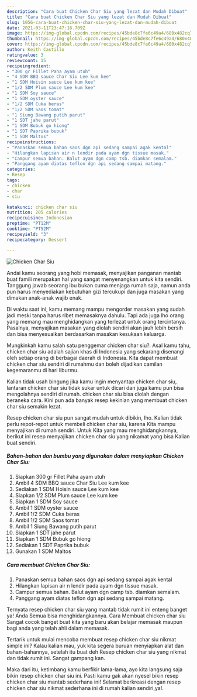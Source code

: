 ```yaml
---
description: "Cara buat Chicken Char Siu yang lezat dan Mudah Dibuat"
title: "Cara buat Chicken Char Siu yang lezat dan Mudah Dibuat"
slug: 1056-cara-buat-chicken-char-siu-yang-lezat-dan-mudah-dibuat
date: 2021-03-11T23:47:16.709Z
image: https://img-global.cpcdn.com/recipes/45bde8c7fe6c49a4/680x482cq70/chicken-char-siu-foto-resep-utama.jpg
thumbnail: https://img-global.cpcdn.com/recipes/45bde8c7fe6c49a4/680x482cq70/chicken-char-siu-foto-resep-utama.jpg
cover: https://img-global.cpcdn.com/recipes/45bde8c7fe6c49a4/680x482cq70/chicken-char-siu-foto-resep-utama.jpg
author: Keith Castillo
ratingvalue: 3
reviewcount: 15
recipeingredient:
- "300 gr Fillet Paha ayam utuh"
- "4 SDM BBQ sauce Char Siu Lee kum kee"
- "1 SDM Hoisin sauce Lee kum kee"
- "1/2 SDM Plum sauce Lee kum kee"
- "1 SDM Soy sauce"
- "1 SDM oyster sauce"
- "1/2 SDM Cuka beras"
- "1/2 SDM Saos tomat"
- "1 Siung Bawang putih parut"
- "1 SDT jahe parut"
- "1 SDM Bubuk go hiong"
- "1 SDT Paprika bubuk"
- "1 SDM Maltos"
recipeinstructions:
- "Panaskan semua bahan saos dgn api sedang sampai agak kental"
- "Hilangkan lapisan air n lendir pada ayam dgn tissue masak."
- "Campur semua bahan. Balut ayam dgn camp tsb. diamkan semalam."
- "Panggang ayam diatas teflon dgn api sedang sampai matang."
categories:
- Resep
tags:
- chicken
- char
- siu

katakunci: chicken char siu 
nutrition: 205 calories
recipecuisine: Indonesian
preptime: "PT12M"
cooktime: "PT52M"
recipeyield: "3"
recipecategory: Dessert

---
```



![Chicken Char Siu](https://img-global.cpcdn.com/recipes/45bde8c7fe6c49a4/680x482cq70/chicken-char-siu-foto-resep-utama.jpg)

Andai kamu seorang yang hobi memasak, menyajikan panganan mantab buat famili merupakan hal yang sangat menyenangkan untuk kita sendiri. Tanggung jawab seorang ibu bukan cuma menjaga rumah saja, namun anda pun harus menyediakan kebutuhan gizi tercukupi dan juga masakan yang dimakan anak-anak wajib enak.

Di waktu  saat ini, kamu memang mampu mengorder masakan yang sudah jadi meski tanpa harus ribet memasaknya dahulu. Tapi ada juga lho orang yang memang mau menghidangkan yang terlezat untuk orang tercintanya. Pasalnya, menyajikan masakan yang diolah sendiri akan jauh lebih bersih dan bisa menyesuaikan berdasarkan masakan kesukaan keluarga. 



Mungkinkah kamu salah satu penggemar chicken char siu?. Asal kamu tahu, chicken char siu adalah sajian khas di Indonesia yang sekarang disenangi oleh setiap orang di berbagai daerah di Indonesia. Kita dapat membuat chicken char siu sendiri di rumahmu dan boleh dijadikan camilan kegemaranmu di hari liburmu.

Kalian tidak usah bingung jika kamu ingin menyantap chicken char siu, lantaran chicken char siu tidak sukar untuk dicari dan juga kamu pun bisa mengolahnya sendiri di rumah. chicken char siu bisa diolah dengan beraneka cara. Kini pun ada banyak resep kekinian yang membuat chicken char siu semakin lezat.

Resep chicken char siu pun sangat mudah untuk dibikin, lho. Kalian tidak perlu repot-repot untuk membeli chicken char siu, karena Kita mampu menyajikan di rumah sendiri. Untuk Kita yang mau menghidangkannya, berikut ini resep menyajikan chicken char siu yang nikamat yang bisa Kalian buat sendiri.

<!--inarticleads1-->

##### Bahan-bahan dan bumbu yang digunakan dalam menyiapkan Chicken Char Siu:

1. Siapkan 300 gr Fillet Paha ayam utuh
1. Ambil 4 SDM BBQ sauce Char Siu Lee kum kee
1. Sediakan 1 SDM Hoisin sauce Lee kum kee
1. Siapkan 1/2 SDM Plum sauce Lee kum kee
1. Siapkan 1 SDM Soy sauce
1. Ambil 1 SDM oyster sauce
1. Ambil 1/2 SDM Cuka beras
1. Ambil 1/2 SDM Saos tomat
1. Ambil 1 Siung Bawang putih parut
1. Siapkan 1 SDT jahe parut
1. Siapkan 1 SDM Bubuk go hiong
1. Sediakan 1 SDT Paprika bubuk
1. Gunakan 1 SDM Maltos




<!--inarticleads2-->

##### Cara membuat Chicken Char Siu:

1. Panaskan semua bahan saos dgn api sedang sampai agak kental
1. Hilangkan lapisan air n lendir pada ayam dgn tissue masak.
1. Campur semua bahan. Balut ayam dgn camp tsb. diamkan semalam.
1. Panggang ayam diatas teflon dgn api sedang sampai matang.




Ternyata resep chicken char siu yang mantab tidak rumit ini enteng banget ya! Anda Semua bisa menghidangkannya. Cara Membuat chicken char siu Sangat cocok banget buat kita yang baru akan belajar memasak maupun bagi anda yang telah ahli dalam memasak.

Tertarik untuk mulai mencoba membuat resep chicken char siu nikmat simple ini? Kalau kalian mau, yuk kita segera buruan menyiapkan alat dan bahan-bahannya, setelah itu buat deh Resep chicken char siu yang nikmat dan tidak rumit ini. Sangat gampang kan. 

Maka dari itu, ketimbang kamu berfikir lama-lama, ayo kita langsung saja bikin resep chicken char siu ini. Pasti kamu gak akan nyesel bikin resep chicken char siu mantab sederhana ini! Selamat berkreasi dengan resep chicken char siu nikmat sederhana ini di rumah kalian sendiri,ya!.

